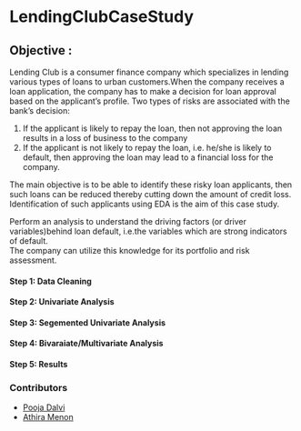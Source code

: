 # LendingClubCaseStudy
 ## Objective :
Lending Club is a  consumer finance company which specializes in lending various types of loans to urban customers.When the company receives a loan application, the company has to make a decision for loan approval based on the applicant’s profile. Two types of risks are associated with the bank’s decision:
1. If the applicant is likely to repay the loan, then not approving the loan results in a loss of business to the company
2. If the applicant is not likely to repay the loan, i.e. he/she is likely to default, then approving the loan may lead to a financial loss for the company.

The main objective is to be able to identify these risky loan applicants, then such loans can be reduced thereby cutting down the amount of credit loss. Identification of such applicants using EDA is the aim of this case study. 

Perform an analysis to understand the driving factors (or driver variables)behind loan default, i.e.the variables which are strong indicators of default.  
The company can utilize this knowledge for its portfolio and risk assessment. 

#### Step 1: Data Cleaning  
#### Step 2: Univariate Analysis
#### Step 3: Segemented Univariate Analysis
#### Step 4: Bivaraiate/Multivariate Analysis
#### Step 5: Results   


### Contributors
* [Pooja Dalvi](https://github.com/beingpooja)
* [Athira Menon](https://github.com/athirasmenon)

